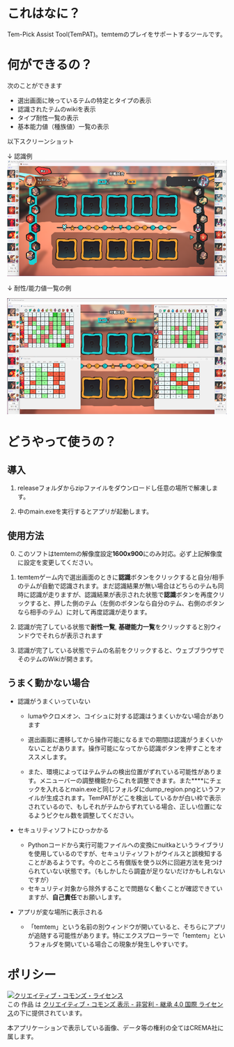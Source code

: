 # これはなに？

Tem-Pick Assist Tool(TemPAT)。temtemのプレイをサポートするツールです。


# 何ができるの？

次のことができます

- 選出画面に映っているテムの特定とタイプの表示
- 認識されたテムのwikiを表示
- タイプ耐性一覧の表示
- 基本能力値（種族値）一覧の表示

以下スクリーンショット

↓ 認識例
![sample1](/sampleimg/sample1.png) 

↓ 耐性/能力値一覧の例

![sample2](/sampleimg/sample2.png) 


# どうやって使うの？

## 導入

1. releaseフォルダからzipファイルをダウンロードし任意の場所で解凍します。

2. 中のmain.exeを実行するとアプリが起動します。


## 使用方法

0. このソフトはtemtemの解像度設定**1600x900**にのみ対応。必ず上記解像度に設定を変更してください。

1. temtemゲーム内で選出画面のときに**認識**ボタンをクリックすると自分/相手のテムが自動で認識されます。まだ認識結果が無い場合はどちらのテムも同時に認識が走りますが、認識結果が表示された状態で**認識**ボタンを再度クリックすると、押した側のテム（左側のボタンなら自分のテム、右側のボタンなら相手のテム）に対して再度認識が走ります。

2. 認識が完了している状態で**耐性一覧**, **基礎能力一覧**をクリックすると別ウィンドウでそれらが表示されます

3. 認識が完了している状態でテムの名前をクリックすると、ウェブブラウザでそのテムのWikiが開きます。

## うまく動かない場合

- 認識がうまくいっていない

    - lumaやクロメオン、コイシュに対する認識はうまくいかない場合があります

    - 選出画面に遷移してから操作可能になるまでの期間は認識がうまくいかないことがあります。操作可能になってから認識ボタンを押すことをオススメします。

    - また、環境によってはテムテムの検出位置がずれている可能性があります。メニューバーの調整機能からこれを調整できます。また****にチェックを入れるとmain.exeと同じフォルダにdump_region.pngというファイルが生成されます。TemPATがどこを検出しているかが白い枠で表示されているので、もしそれがテムからずれている場合、正しい位置になるようピクセル数を調整してください。

- セキュリティソフトにひっかかる

    - Pythonコードから実行可能ファイルへの変換にnuitkaというライブラリを使用しているのですが、セキュリティソフトがウイルスと誤検知することがあるようです。今のところ有償版を使う以外に回避方法を見つけられていない状態です。（もしかしたら調査が足りないだけかもしれないですが）
    - セキュリティ対象から除外することで問題なく動くことが確認できていますが、**自己責任**でお願いします。

- アプリが変な場所に表示される
    - 「temtem」という名前の別ウィンドウが開いていると、そちらにアプリが追随する可能性があります。特にエクスプローラーで「temtem」というフォルダを開いている場合この現象が発生しやすいです。

# ポリシー

<a rel="license" href="http://creativecommons.org/licenses/by-nc-sa/4.0/"><img alt="クリエイティブ・コモンズ・ライセンス" style="border-width:0" src="https://i.creativecommons.org/l/by-nc-sa/4.0/88x31.png" /></a><br />この 作品 は <a rel="license" href="http://creativecommons.org/licenses/by-nc-sa/4.0/">クリエイティブ・コモンズ 表示 - 非営利 - 継承 4.0 国際 ライセンス</a>の下に提供されています。

本アプリケーションで表示している画像、データ等の権利の全てはCREMA社に属します。
